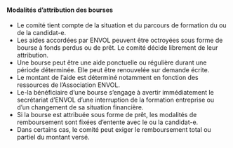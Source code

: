 #### Modalités d’attribution des bourses

* Le comité tient compte de la situation et du parcours de formation du ou de la candidat-e.
* Les aides accordées par ENVOL peuvent être octroyées sous forme de bourse à fonds perdus ou de prêt. Le comité décide librement de leur attribution.
* Une bourse peut être une aide ponctuelle ou régulière durant une période déterminée. Elle peut être renouvelée sur demande écrite.
* Le montant de l’aide est déterminé notamment en fonction des ressources de l’Association ENVOL.
* Le-la bénéficiaire d’une bourse s’engage à avertir immédiatement le secrétariat d’ENVOL d’une interruption de la formation entreprise ou d’un changement de sa situation financière.
* Si la bourse est attribuée sous forme de prêt, les modalités de remboursement sont fixées d’entente avec le ou la candidat-e.
* Dans certains cas, le comité peut exiger le remboursement total ou partiel du montant versé.
